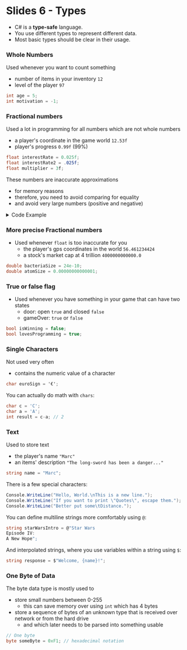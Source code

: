 # Slides 6 - Types

- C# is a **type-safe** language.
- You use different types to represent different data.
- Most basic types should be clear in their usage.

### Whole Numbers
Used whenever you want to count something
  - number of items in your inventory `12`
  - level of the player `97`
```cs
int age = 5;
int motivation = -1;
```

### Fractional numbers
Used a lot in programming for all numbers which are not whole numbers
- a player's coordinate in the game world `12.53f`
- player's progress `0.99f` (99%)
```cs
float interestRate = 0.025f;
float interestRate2 = .025f;
float multiplier = 3f;
```

These numbers are inaccurate approximations
- for memory reasons
- therefore, you need to avoid comparing for equality
- and avoid very large numbers (positive and negative)
<details>
   <summary>Code Example</summary>

```cs
float add = 0.1f + 0.1f + 0.1f + 0.1f + 0.1f + 0.1f + 0.1f + 0.1f + 0.1f + 0.1f + 0.1f;
float multiply = 0.1f * 11;
Console.WriteLine($"{add} == {multiply}?");
Console.WriteLine(add == multiply); // false
```

</details>

### More precise Fractional numbers
- Used whenever `float` is too inaccurate for you
  - the player's gps coordinates in the world `56.461234424`
  - a stock's market cap at 4 trillion `4000000000000.0`
```cs
double bacteriaSize = 24e-10;
double atomSize = 0.00000000000001;
```

### True or false flag
- Used whenever you have something in your game that can have two states
  - door: open `true` and closed `false`
  - gameOver: `true` or `false`
```cs
bool isWinning = false;
bool lovesProgramming = true;
```

### Single Characters
Not used very often
- contains the numeric value of a character

```cs
char euroSign = '€';
```

You can actually do math with `chars`:

```cs
char c = 'C';
char a = 'A';
int result = c-a; // 2
```

### Text
Used to store text
- the player's name `"Marc"`
- an items' description `"The long-sword has been a danger..."`
```cs
string name = "Marc";
```

There is a few special characters:
```cs
Console.WriteLine("Hello, World.\nThis is a new line.");
Console.WriteLine("If you want to print \"Quotes\", escape them.");
Console.WriteLine("Better put some\tDistance.");
```

You can define multiline strings more comfortably using `@`:
```cs
string starWarsIntro = @"Star Wars
Episode IV:
A New Hope";
```

And interpolated strings, where you use variables within a string using `$`:
```cs
string response = $"Welcome, {name}!";
```

### One Byte of Data
The byte data type is mostly used to 
- store small numbers between 0-255
  - this can save memory over using `int` which has 4 bytes
- store a sequence of bytes of an unknown type that is received over network or from the hard drive
  - and which later needs to be parsed into something usable
```cs
// One byte
byte someByte = 0xF1; // hexadecimal notation
```
